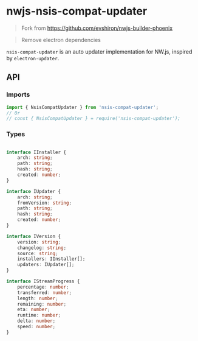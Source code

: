 
# nwjs-nsis-compat-updater

> Fork from https://github.com/evshiron/nwjs-builder-phoenix

> Remove electron dependencies

`nsis-compat-updater` is an auto updater implementation for NW.js, inspired by `electron-updater`.

## API

### Imports

```javascript
import { NsisCompatUpdater } from 'nsis-compat-updater';
// Or
// const { NsisCompatUpdater } = require('nsis-compat-updater');
```

### Types

```typescript

interface IInstaller {
    arch: string;
    path: string;
    hash: string;
    created: number;
}

interface IUpdater {
    arch: string;
    fromVersion: string;
    path: string;
    hash: string;
    created: number;
}

interface IVersion {
    version: string;
    changelog: string;
    source: string;
    installers: IInstaller[];
    updaters: IUpdater[];
}

interface IStreamProgress {
    percentage: number;
    transferred: number;
    length: number;
    remaining: number;
    eta: number;
    runtime: number;
    delta: number;
    speed: number;
}

```

